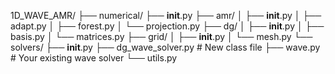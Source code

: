 1D_WAVE_AMR/
├── numerical/
    ├── __init__.py
    ├── amr/
    │   ├── __init__.py
    │   ├── adapt.py
    │   ├── forest.py
    │   └── projection.py
    ├── dg/
    │   ├── __init__.py
    │   ├── basis.py
    │   └── matrices.py
    ├── grid/
    │   ├── __init__.py
    │   └── mesh.py
    └── solvers/
        ├── __init__.py
        ├── dg_wave_solver.py  # New class file
        ├── wave.py           # Your existing wave solver
        └── utils.py